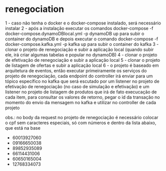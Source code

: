 # renegociation
1 - caso não tenha o docker e o docker-compose instalado, será necessário instalar
2 - após a instalação executar os comandos docker-compose -f docker-compose.dynamoDBlocal.yml -p dynamoDB up para subir o container do dynamoDB
e depois executar o comando docker-compose -f docker-compose.kafka.yml -p kafka up para subir o container do kafka
3 - clonar o projeto de renegociação e subir a aplicação local (quando subir ele, irá criar algumas tabelas e popular no dynamoDB)
4 - clonar o projeto de efetivação de renegociação e subir a aplicação local
5 - clonar o projeto de listagem de ofertas e subir a aplicação local
6 - o projeto é baseado em arquitetura de eventos, então executar primeiramente os serviços do projeto de renegociação, cada endpoint do controller
irá enviar para um tópico específico no kafka que será escutado por um listener no projeto de efetivação de renegociação (no caso de simulação e efetivação)
e um listener no projeto de listagem de produtos que irá de fato execucação de cada item, para consultar os valores de retorno, pegar o id da transação no momento
do envio da mensagem no kafka e utilizar no controller de cada projeto

obs.: no body da request no projeto de renegociação é necessário colocar o cpf sem caracteres especiais, só com números e dentro da lista abaixo, que está
na base
- 60013927060
- 09166650038
- 89852935089
- 66114431006
- 60650165004
- 12768334073
